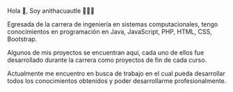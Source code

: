 Hola 👋, Soy anithacuautle 👩🏽‍💻

Egresada de la carrera de ingeniería en sistemas computacionales, tengo conocimientos en programación en Java, JavaScript, PHP, HTML, CSS, Bootstrap.


Algunos de mis proyectos se encuentran aquí, cada uno de ellos fue desarrollado durante la carrera como proyectos de fin de cada curso.


Actualmente me encuentro en busca de trabajo en el cual pueda desarrollar todos los conocimientos obtenidos y poder desarrollarme profesionalmente.
